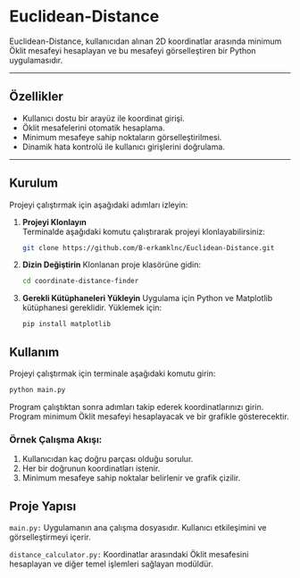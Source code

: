 # Euclidean-Distance

Euclidean-Distance, kullanıcıdan alınan 2D koordinatlar arasında minimum Öklit mesafeyi hesaplayan ve bu mesafeyi görselleştiren bir Python uygulamasıdır.

---

## Özellikler

- Kullanıcı dostu bir arayüz ile koordinat girişi.
- Öklit mesafelerini otomatik hesaplama.
- Minimum mesafeye sahip noktaların görselleştirilmesi.
- Dinamik hata kontrolü ile kullanıcı girişlerini doğrulama.

---

## Kurulum

Projeyi çalıştırmak için aşağıdaki adımları izleyin:

1. **Projeyi Klonlayın**  
   Terminalde aşağıdaki komutu çalıştırarak projeyi klonlayabilirsiniz:
   ```bash
   git clone https://github.com/B-erkamklnc/Euclidean-Distance.git
   ```

2. **Dizin Değiştirin**
   Klonlanan proje klasörüne gidin:
   ```bash
   cd coordinate-distance-finder
   ```

4. **Gerekli Kütüphaneleri Yükleyin**
    Uygulama için Python ve Matplotlib kütüphanesi gereklidir. Yüklemek için:
    ```bash
    pip install matplotlib
    ```

## Kullanım

Projeyi çalıştırmak için terminale aşağıdaki komutu girin:

```bash
python main.py
```

Program çalıştıktan sonra adımları takip ederek koordinatlarınızı girin. Program minimum Öklit mesafeyi hesaplayacak ve bir grafikle gösterecektir.

### Örnek Çalışma Akışı:

1. Kullanıcıdan kaç doğru parçası olduğu sorulur.
2. Her bir doğrunun koordinatları istenir.
3. Minimum mesafeye sahip noktalar belirlenir ve grafik çizilir.

## Proje Yapısı
`main.py:`
Uygulamanın ana çalışma dosyasıdır. Kullanıcı etkileşimini ve görselleştirmeyi içerir.

`distance_calculator.py:`
Koordinatlar arasındaki Öklit mesafesini hesaplayan ve diğer temel işlemleri sağlayan modüldür.



